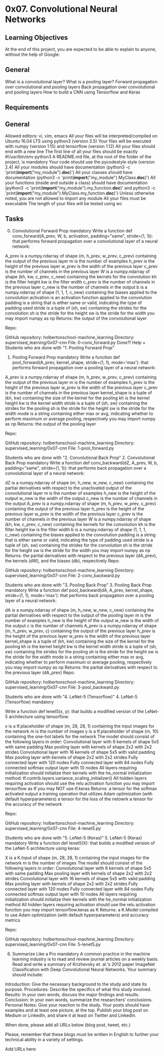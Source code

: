 # 0x07. Convolutional Neural Networks

## Learning Objectives
At the end of this project, you are expected to be able to explain to anyone, without the help of Google:

## General

What is a convolutional layer?
What is a pooling layer?
Forward propagation over convolutional and pooling layers
Back propagation over convolutional and pooling layers
How to build a CNN using Tensorflow and Keras

## Requirements
## General

Allowed editors: vi, vim, emacs
All your files will be interpreted/compiled on Ubuntu 16.04 LTS using python3 (version 3.5)
Your files will be executed with numpy (version 1.15) and tensorflow (version 1.12)
All your files should end with a new line
The first line of all your files should be exactly #!/usr/bin/env python3
A README.md file, at the root of the folder of the project, is mandatory
Your code should use the pycodestyle style (version 2.4)
All your modules should have documentation (python3 -c 'print(__import__("my_module").__doc__)')
All your classes should have documentation (python3 -c 'print(__import__("my_module").MyClass.__doc__)')
All your functions (inside and outside a class) should have documentation (python3 -c 'print(__import__("my_module").my_function.__doc__)' and python3 -c 'print(__import__("my_module").MyClass.my_function.__doc__)')
Unless otherwise noted, you are not allowed to import any module
All your files must be executable
The length of your files will be tested using wc

## Tasks

0. Convolutional Forward Prop mandatory
Write a function def conv_forward(A_prev, W, b, activation, padding="same", stride=(1, 1)): that performs forward propagation over a convolutional layer of a neural network:

A_prev is a numpy.ndarray of shape (m, h_prev, w_prev, c_prev) containing the output of the previous layer
m is the number of examples
h_prev is the height of the previous layer
w_prev is the width of the previous layer
c_prev is the number of channels in the previous layer
W is a numpy.ndarray of shape (kh, kw, c_prev, c_new) containing the kernels for the convolution
kh is the filter height
kw is the filter width
c_prev is the number of channels in the previous layer
c_new is the number of channels in the output
b is a numpy.ndarray of shape (1, 1, 1, c_new) containing the biases applied to the convolution
activation is an activation function applied to the convolution
padding is a string that is either same or valid, indicating the type of padding used
stride is a tuple of (sh, sw) containing the strides for the convolution
sh is the stride for the height
sw is the stride for the width
you may import numpy as np
Returns: the output of the convolutional layer






Repo:

GitHub repository: holbertonschool-machine_learning
Directory: supervised_learning/0x07-cnn
File: 0-conv_forward.py
Done?!
Help
×
Students who are done with "1. Pooling Forward Prop"
1. Pooling Forward Prop mandatory
Write a function def pool_forward(A_prev, kernel_shape, stride=(1, 1), mode='max'): that performs forward propagation over a pooling layer of a neural network:

A_prev is a numpy.ndarray of shape (m, h_prev, w_prev, c_prev) containing the output of the previous layer
m is the number of examples
h_prev is the height of the previous layer
w_prev is the width of the previous layer
c_prev is the number of channels in the previous layer
kernel_shape is a tuple of (kh, kw) containing the size of the kernel for the pooling
kh is the kernel height
kw is the kernel width
stride is a tuple of (sh, sw) containing the strides for the pooling
sh is the stride for the height
sw is the stride for the width
mode is a string containing either max or avg, indicating whether to perform maximum or average pooling, respectively
you may import numpy as np
Returns: the output of the pooling layer


Repo:

GitHub repository: holbertonschool-machine_learning
Directory: supervised_learning/0x07-cnn
File: 1-pool_forward.py

Students who are done with "2. Convolutional Back Prop"
2. Convolutional Back Prop mandatory
Write a function def conv_backward(dZ, A_prev, W, b, padding="same", stride=(1, 1)): that performs back propagation over a convolutional layer of a neural network:

dZ is a numpy.ndarray of shape (m, h_new, w_new, c_new) containing the partial derivatives with respect to the unactivated output of the convolutional layer
m is the number of examples
h_new is the height of the output
w_new is the width of the output
c_new is the number of channels in the output
A_prev is a numpy.ndarray of shape (m, h_prev, w_prev, c_prev) containing the output of the previous layer
h_prev is the height of the previous layer
w_prev is the width of the previous layer
c_prev is the number of channels in the previous layer
W is a numpy.ndarray of shape (kh, kw, c_prev, c_new) containing the kernels for the convolution
kh is the filter height
kw is the filter width
b is a numpy.ndarray of shape (1, 1, 1, c_new) containing the biases applied to the convolution
padding is a string that is either same or valid, indicating the type of padding used
stride is a tuple of (sh, sw) containing the strides for the convolution
sh is the stride for the height
sw is the stride for the width
you may import numpy as np
Returns: the partial derivatives with respect to the previous layer (dA_prev), the kernels (dW), and the biases (db), respectively
Repo:

GitHub repository: holbertonschool-machine_learning
Directory: supervised_learning/0x07-cnn
File: 2-conv_backward.py

Students who are done with "3. Pooling Back Prop"
3. Pooling Back Prop mandatory
Write a function def pool_backward(dA, A_prev, kernel_shape, stride=(1, 1), mode='max'): that performs back propagation over a pooling layer of a neural network:

dA is a numpy.ndarray of shape (m, h_new, w_new, c_new) containing the partial derivatives with respect to the output of the pooling layer
m is the number of examples
h_new is the height of the output
w_new is the width of the output
c is the number of channels
A_prev is a numpy.ndarray of shape (m, h_prev, w_prev, c) containing the output of the previous layer
h_prev is the height of the previous layer
w_prev is the width of the previous layer
kernel_shape is a tuple of (kh, kw) containing the size of the kernel for the pooling
kh is the kernel height
kw is the kernel width
stride is a tuple of (sh, sw) containing the strides for the pooling
sh is the stride for the height
sw is the stride for the width
mode is a string containing either max or avg, indicating whether to perform maximum or average pooling, respectively
you may import numpy as np
Returns: the partial derivatives with respect to the previous layer (dA_prev)
Repo:

GitHub repository: holbertonschool-machine_learning
Directory: supervised_learning/0x07-cnn
File: 3-pool_backward.py

Students who are done with "4. LeNet-5 (Tensorflow)"
4. LeNet-5 (Tensorflow) mandatory


Write a function def lenet5(x, y): that builds a modified version of the LeNet-5 architecture using tensorflow:

x is a tf.placeholder of shape (m, 28, 28, 1) containing the input images for the network
m is the number of images
y is a tf.placeholder of shape (m, 10) containing the one-hot labels for the network
The model should consist of the following layers in order:
Convolutional layer with 6 kernels of shape 5x5 with same padding
Max pooling layer with kernels of shape 2x2 with 2x2 strides
Convolutional layer with 16 kernels of shape 5x5 with valid padding
Max pooling layer with kernels of shape 2x2 with 2x2 strides
Fully connected layer with 120 nodes
Fully connected layer with 84 nodes
Fully connected softmax output layer with 10 nodes
All layers requiring initialization should initialize their kernels with the he_normal initialization method: tf.contrib.layers.variance_scaling_initializer()
All hidden layers requiring activation should use the relu activation function
you may import tensorflow as tf
you may NOT use tf.keras
Returns:
a tensor for the softmax activated output
a training operation that utilizes Adam optimization (with default hyperparameters)
a tensor for the loss of the netowrk
a tensor for the accuracy of the network


Repo:

GitHub repository: holbertonschool-machine_learning
Directory: supervised_learning/0x07-cnn
File: 4-lenet5.py

Students who are done with "5. LeNet-5 (Keras)"
5. LeNet-5 (Keras) mandatory
Write a function def lenet5(X): that builds a modified version of the LeNet-5 architecture using keras:

X is a K.Input of shape (m, 28, 28, 1) containing the input images for the network
m is the number of images
The model should consist of the following layers in order:
Convolutional layer with 6 kernels of shape 5x5 with same padding
Max pooling layer with kernels of shape 2x2 with 2x2 strides
Convolutional layer with 16 kernels of shape 5x5 with valid padding
Max pooling layer with kernels of shape 2x2 with 2x2 strides
Fully connected layer with 120 nodes
Fully connected layer with 84 nodes
Fully connected softmax output layer with 10 nodes
All layers requiring initialization should initialize their kernels with the he_normal initialization method
All hidden layers requiring activation should use the relu activation function
you may import tensorflow.keras as K
Returns: a K.Model compiled to use Adam optimization (with default hyperparameters) and accuracy metrics


Repo:

GitHub repository: holbertonschool-machine_learning
Directory: supervised_learning/0x07-cnn
File: 5-lenet5.py

6. Summarize Like a Pro mandatory
A common practice in the machine learning industry is to read and review journal articles on a weekly basis. Read and write a summary of Krizhevsky et. al.‘s 2012 paper ImageNet Classification with Deep Convolutional Neural Networks. Your summary should include:

Introduction: Give the necessary background to the study and state its purpose.
Procedures: Describe the specifics of what this study involved.
Results: In your own words, discuss the major findings and results.
Conclusion: In your own words, summarize the researchers’ conclusions.
Personal Notes: Give your reaction to the study.
Your posts should have examples and at least one picture, at the top. Publish your blog post on Medium or LinkedIn, and share it at least on Twitter and LinkedIn.

When done, please add all URLs below (blog post, tweet, etc.)

Please, remember that these blogs must be written in English to further your technical ability in a variety of settings.

Add URLs here:
